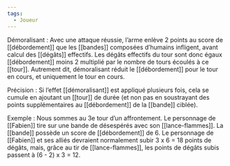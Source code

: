 ```yaml
---
tags:
  - Joueur
---
```

Démoralisant : 
	Avec une attaque réussie, l’arme enlève 2 points au score de [[débordement]] que les [[bandes]] composées d’humains infligent, avant calcul des [[dégâts]] effectifs. Les dégâts effectifs du tour sont donc égaux [[débordement]] moins 2 multiplié par le nombre de tours écoulés à ce [[tour]]. Autrement dit, démoralisant réduit le [[débordement]] pour le tour en cours, et uniquement le tour en cours. 

Précision : 
	Si l’effet [[démoralisant]] est appliqué plusieurs fois, cela se cumule en ajoutant un [[tour]] de durée (et non pas en soustrayant des points supplémentaires au [[débordement]] de la [[bande]] ciblée).

Exemple : 
	Nous sommes au 3e tour d’un affrontement. Le personnage de [[Fabien]] tire sur une bande de désespérés avec son [[lance-flammes]]. La [[bande]] possède un score de [[débordement]] de 6. Le personnage de [[Fabien]] et ses alliés devraient normalement subir 3 x 6 = 18 points de dégâts, mais, grâce au tir de [[lance-flammes]], les points de dégâts subis passent à (6 - 2) x 3 = 12.
